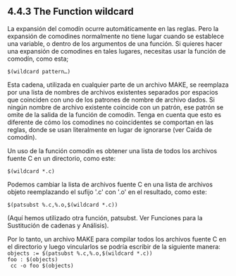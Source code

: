 ## **4.4.3 The Function wildcard**
  
La expansión del comodín ocurre automáticamente en las reglas. Pero la expansión de comodines normalmente no tiene lugar cuando se establece una variable, o dentro de los argumentos de una función. Si quieres hacer una expansión de comodines en tales lugares, necesitas usar la función de comodín, como esta;

`$(wildcard pattern…)`  

Esta cadena, utilizada en cualquier parte de un archivo MAKE, se reemplaza por una lista de nombres de archivos existentes separados por espacios que coinciden con uno de los patrones de nombre de archivo dados. Si ningún nombre de archivo existente coincide con un patrón, ese patrón se omite de la salida de la función de comodín. Tenga en cuenta que esto es diferente de cómo los comodines no coincidentes se comportan en las reglas, donde se usan literalmente en lugar de ignorarse (ver Caída de comodín).

Un uso de la función comodín es obtener una lista de todos los archivos fuente C en un directorio, como este:  

`$(wildcard *.c)`    

Podemos cambiar la lista de archivos fuente C en una lista de archivos objeto reemplazando el sufijo '.c' con '.o' en el resultado, como este:  

`$(patsubst %.c,%.o,$(wildcard *.c))`   

(Aquí hemos utilizado otra función, patsubst. Ver Funciones para la Sustitución de cadenas y Análisis).

Por lo tanto, un archivo MAKE para compilar todos los archivos fuente C en el directorio y luego vincularlos se podría escribir de la siguiente manera:  
`objects := $(patsubst %.c,%.o,$(wildcard *.c))`   
`foo : $(objects)`  
       ` cc -o foo $(objects)`  
